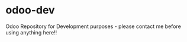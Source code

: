 # odoo-dev
Odoo Repository for Development purposes - please contact me before using anything here!!

